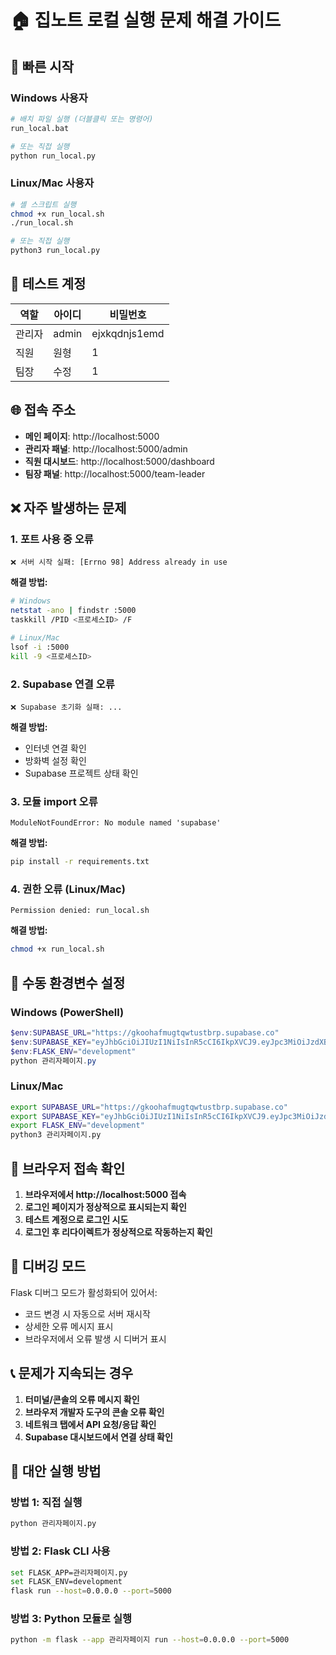 # 🏠 집노트 로컬 실행 문제 해결 가이드

## 🚀 빠른 시작

### Windows 사용자
```bash
# 배치 파일 실행 (더블클릭 또는 명령어)
run_local.bat

# 또는 직접 실행
python run_local.py
```

### Linux/Mac 사용자
```bash
# 셸 스크립트 실행
chmod +x run_local.sh
./run_local.sh

# 또는 직접 실행
python3 run_local.py
```

## 🔑 테스트 계정

| 역할 | 아이디 | 비밀번호 |
|------|--------|----------|
| 관리자 | admin | ejxkqdnjs1emd |
| 직원 | 원형 | 1 |
| 팀장 | 수정 | 1 |

## 🌐 접속 주소

- **메인 페이지**: http://localhost:5000
- **관리자 패널**: http://localhost:5000/admin
- **직원 대시보드**: http://localhost:5000/dashboard
- **팀장 패널**: http://localhost:5000/team-leader

## ❌ 자주 발생하는 문제

### 1. 포트 사용 중 오류
```
❌ 서버 시작 실패: [Errno 98] Address already in use
```

**해결 방법:**
```bash
# Windows
netstat -ano | findstr :5000
taskkill /PID <프로세스ID> /F

# Linux/Mac
lsof -i :5000
kill -9 <프로세스ID>
```

### 2. Supabase 연결 오류
```
❌ Supabase 초기화 실패: ...
```

**해결 방법:**
- 인터넷 연결 확인
- 방화벽 설정 확인
- Supabase 프로젝트 상태 확인

### 3. 모듈 import 오류
```
ModuleNotFoundError: No module named 'supabase'
```

**해결 방법:**
```bash
pip install -r requirements.txt
```

### 4. 권한 오류 (Linux/Mac)
```
Permission denied: run_local.sh
```

**해결 방법:**
```bash
chmod +x run_local.sh
```

## 🔧 수동 환경변수 설정

### Windows (PowerShell)
```powershell
$env:SUPABASE_URL="https://gkoohafmugtqwtustbrp.supabase.co"
$env:SUPABASE_KEY="eyJhbGciOiJIUzI1NiIsInR5cCI6IkpXVCJ9.eyJpc3MiOiJzdXBhYmFzZSIsInJlZiI6Imdrb29oYWZtdWd0cXd0dXN0YnJwIiwicm9sZSI6ImFub24iLCJpYXQiOjE3NTUzMzUwNTMsImV4cCI6MjA3MDkxMTA1M30.nREE7LgpxGUUA__GuzryUx2t_F4mwVtto0bPTFOqEFk"
$env:FLASK_ENV="development"
python 관리자페이지.py
```

### Linux/Mac
```bash
export SUPABASE_URL="https://gkoohafmugtqwtustbrp.supabase.co"
export SUPABASE_KEY="eyJhbGciOiJIUzI1NiIsInR5cCI6IkpXVCJ9.eyJpc3MiOiJzdXBhYmFzZSIsInJlZiI6Imdrb29oYWZtdWd0cXd0dXN0YnJwIiwicm9sZSI6ImFub24iLCJpYXQiOjE3NTUzMzUwNTMsImV4cCI6MjA3MDkxMTA1M30.nREE7LgpxGUUA__GuzryUx2t_F4mwVtto0bPTFOqEFk"
export FLASK_ENV="development"
python3 관리자페이지.py
```

## 📱 브라우저 접속 확인

1. **브라우저에서 http://localhost:5000 접속**
2. **로그인 페이지가 정상적으로 표시되는지 확인**
3. **테스트 계정으로 로그인 시도**
4. **로그인 후 리다이렉트가 정상적으로 작동하는지 확인**

## 🐛 디버깅 모드

Flask 디버그 모드가 활성화되어 있어서:
- 코드 변경 시 자동으로 서버 재시작
- 상세한 오류 메시지 표시
- 브라우저에서 오류 발생 시 디버거 표시

## 📞 문제가 지속되는 경우

1. **터미널/콘솔의 오류 메시지 확인**
2. **브라우저 개발자 도구의 콘솔 오류 확인**
3. **네트워크 탭에서 API 요청/응답 확인**
4. **Supabase 대시보드에서 연결 상태 확인**

## 🔄 대안 실행 방법

### 방법 1: 직접 실행
```bash
python 관리자페이지.py
```

### 방법 2: Flask CLI 사용
```bash
set FLASK_APP=관리자페이지.py
set FLASK_ENV=development
flask run --host=0.0.0.0 --port=5000
```

### 방법 3: Python 모듈로 실행
```bash
python -m flask --app 관리자페이지 run --host=0.0.0.0 --port=5000
```
